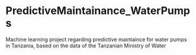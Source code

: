 # PredictiveMaintainance_WaterPumps
Machine learning project regarding predictive maintaince for water pumps in Tanzania, based on the data of the Tanzanian Ministry of Water
